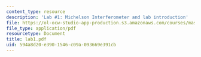 ```yaml
---
content_type: resource
description: 'Lab #1: Michelson Interferometer and lab introduction'
file: https://ol-ocw-studio-app-production.s3.amazonaws.com/courses/mas-450-holographic-imaging-spring-2003/594a8d20e3901546c09a093669e391cb_lab1.pdf
file_type: application/pdf
resourcetype: Document
title: lab1.pdf
uid: 594a8d20-e390-1546-c09a-093669e391cb
---
```

